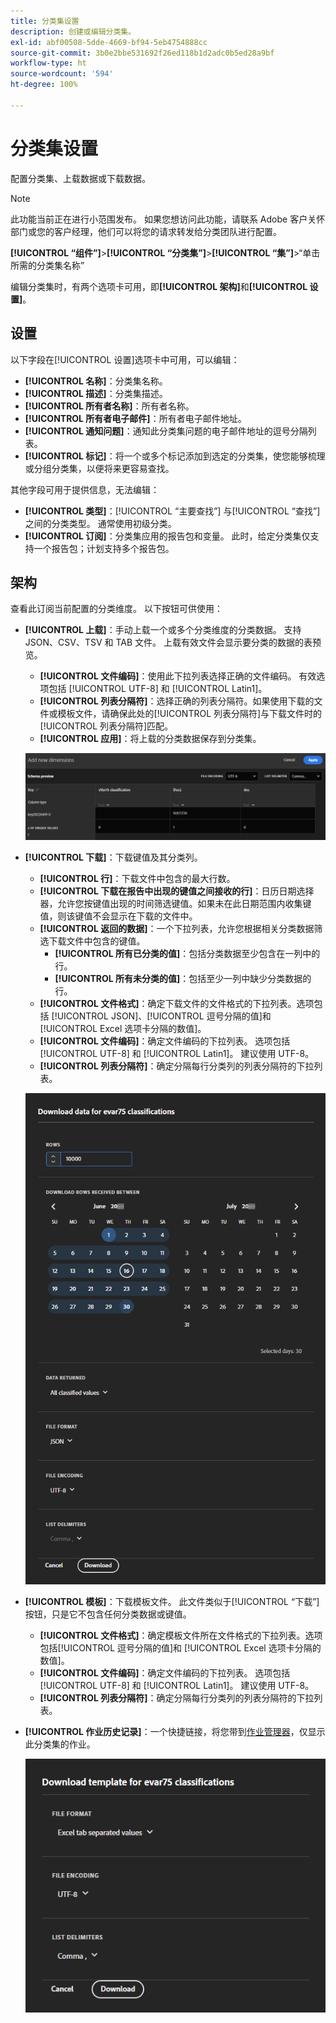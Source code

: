 ```yaml
---
title: 分类集设置
description: 创建或编辑分类集。
exl-id: abf00508-5dde-4669-bf94-5eb4754888cc
source-git-commit: 3b0e2bbe531692f26ed118b1d2adc0b5ed28a9bf
workflow-type: ht
source-wordcount: '594'
ht-degree: 100%

---
```


# 分类集设置

配置分类集、上载数据或下载数据。

>[!NOTE]
>
>此功能当前正在进行小范围发布。 如果您想访问此功能，请联系 Adobe 客户关怀部门或您的客户经理，他们可以将您的请求转发给分类团队进行配置。

**[!UICONTROL “组件”]**>**[!UICONTROL “分类集”]**>**[!UICONTROL “集”]**>“单击所需的分类集名称”

编辑分类集时，有两个选项卡可用，即&#x200B;**[!UICONTROL 架构]**&#x200B;和&#x200B;**[!UICONTROL 设置]**。

## 设置

以下字段在[!UICONTROL 设置]选项卡中可用，可以编辑：

* **[!UICONTROL 名称]**：分类集名称。
* **[!UICONTROL 描述]**：分类集描述。
* **[!UICONTROL 所有者名称]**：所有者名称。
* **[!UICONTROL 所有者电子邮件]**：所有者电子邮件地址。
* **[!UICONTROL 通知问题]**：通知此分类集问题的电子邮件地址的逗号分隔列表。
* **[!UICONTROL 标记]**：将一个或多个标记添加到选定的分类集，使您能够梳理或分组分类集，以便将来更容易查找。

其他字段可用于提供信息，无法编辑：

* **[!UICONTROL 类型]**：[!UICONTROL “主要查找”] 与[!UICONTROL “查找”]之间的分类类型。 通常使用初级分类。
* **[!UICONTROL 订阅]**：分类集应用的报告包和变量。 此时，给定分类集仅支持一个报告包；计划支持多个报告包。

## 架构

查看此订阅当前配置的分类维度。 以下按钮可供使用：

* **[!UICONTROL 上载]**：手动上载一个或多个分类维度的分类数据。 支持 JSON、CSV、TSV 和 TAB 文件。 上载有效文件会显示要分类的数据的表预览。
   * **[!UICONTROL 文件编码]**：使用此下拉列表选择正确的文件编码。 有效选项包括 [!UICONTROL UTF-8] 和 [!UICONTROL Latin1]。
   * **[!UICONTROL 列表分隔符]**：选择正确的列表分隔符。如果使用下载的文件或模板文件，请确保此处的[!UICONTROL 列表分隔符]与下载文件时的[!UICONTROL 列表分隔符]匹配。
   * **[!UICONTROL 应用]**：将上载的分类数据保存到分类集。

   ![分类集上载](../assets/classification-set-upload.png)

* **[!UICONTROL 下载]**：下载键值及其分类列。
   * **[!UICONTROL 行]**：下载文件中包含的最大行数。
   * **[!UICONTROL 下载在报告中出现的键值之间接收的行]**：日历日期选择器，允许您按键值出现的时间筛选键值。如果未在此日期范围内收集键值，则该键值不会显示在下载的文件中。
   * **[!UICONTROL 返回的数据]**：一个下拉列表，允许您根据相关分类数据筛选下载文件中包含的键值。
      * **[!UICONTROL 所有已分类的值]**：包括分类数据至少包含在一列中的行。
      * **[!UICONTROL 所有未分类的值]**：包括至少一列中缺少分类数据的行。
   *  **[!UICONTROL 文件格式]**：确定下载文件的文件格式的下拉列表。选项包括 [!UICONTROL JSON]、[!UICONTROL 逗号分隔的值]和 [!UICONTROL Excel 选项卡分隔的数值]。
   * **[!UICONTROL 文件编码]**：确定文件编码的下拉列表。 选项包括 [!UICONTROL UTF-8] 和 [!UICONTROL Latin1]。 建议使用 UTF-8。
   * **[!UICONTROL 列表分隔符]**：确定分隔每行分类列的列表分隔符的下拉列表。

   ![分类集下载](../assets/classification-set-download.png)

* **[!UICONTROL 模板]**：下载模板文件。 此文件类似于[!UICONTROL “下载”]按钮，只是它不包含任何分类数据或键值。
   *  **[!UICONTROL 文件格式]**：确定模板文件所在文件格式的下拉列表。选项包括[!UICONTROL 逗号分隔的值]和 [!UICONTROL Excel 选项卡分隔的数值]。
   * **[!UICONTROL 文件编码]**：确定文件编码的下拉列表。 选项包括 [!UICONTROL UTF-8] 和 [!UICONTROL Latin1]。 建议使用 UTF-8。
   * **[!UICONTROL 列表分隔符]**：确定分隔每行分类列的列表分隔符的下拉列表。
* **[!UICONTROL 作业历史记录]**：一个快捷链接，将您带到[作业管理器](job-manager.md)，仅显示此分类集的作业。

   ![分类集模板](../assets/classification-set-template.png)
